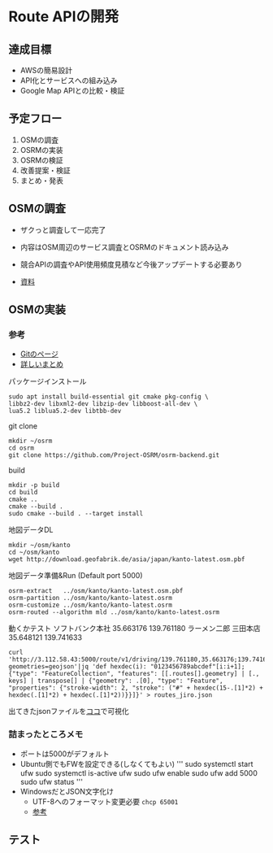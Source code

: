 # Route APIの開発

## 達成目標
- AWSの簡易設計
- API化とサービスへの組み込み
- Google Map APIとの比較・検証

## 予定フロー
1. OSMの調査
1. OSRMの実装
1. OSRMの検証
1. 改善提案・検証
1. まとめ・発表

## OSMの調査
- ザクっと調査して一応完了
- 内容はOSM周辺のサービス調査とOSRMのドキュメント読み込み
- 競合APIの調査やAPI使用頻度見積など今後アップデートする必要あり

- [資料](https://docs.google.com/presentation/d/1pzrAYqSIeWX3as0jGGMnKuD_irQcHfbkumQ2E5qgwD4/edit#slide=id.g783aacf507_0_414)

## OSMの実装
### 参考
- [Gitのページ]()
- [詳しいまとめ]()

パッケージインストール
```
sudo apt install build-essential git cmake pkg-config \
libbz2-dev libxml2-dev libzip-dev libboost-all-dev \
lua5.2 liblua5.2-dev libtbb-dev
```
git clone
```
mkdir ~/osrm
cd osrm
git clone https://github.com/Project-OSRM/osrm-backend.git
```
build
```
mkdir -p build
cd build
cmake ..
cmake --build .
sudo cmake --build . --target install
```
地図データDL
```
mkdir ~/osm/kanto
cd ~/osm/kanto
wget http://download.geofabrik.de/asia/japan/kanto-latest.osm.pbf
```
地図データ準備&Run (Default port 5000)
```
osrm-extract   ../osm/kanto/kanto-latest.osm.pbf
osrm-partition ../osm/kanto/kanto-latest.osrm
osrm-customize ../osm/kanto/kanto-latest.osrm
osrm-routed --algorithm mld ../osm/kanto/kanto-latest.osrm
```

動くかテスト
ソフトバンク本社 35.663176 139.761180
ラーメン二郎 三田本店 35.648121 139.741633
```
curl 'http://3.112.58.43:5000/route/v1/driving/139.761180,35.663176;139.741633,35.648121?geometries=geojson'|jq 'def hexdec(i): "0123456789abcdef"[i:i+1]; {"type": "FeatureCollection", "features": [[.routes[].geometry] | [., keys] | transpose[] | {"geometry": .[0], "type": "Feature", "properties": {"stroke-width": 2, "stroke": ("#" + hexdec(15-.[1]*2) + hexdec(.[1]*2) + hexdec(.[1]*2))}}]}' > routes_jiro.json
```

出てきたjsonファイルを[ココ](http://geojson.io/)で可視化

### 詰まったところメモ
- ポートは5000がデフォルト
- Ubuntu側でもFWを設定できる(しなくてもよい)
'''
sudo systemctl start ufw
sudo systemctl is-active ufw
sudo ufw enable
sudo ufw add 5000
sudo ufw status
'''
- WindowsだとJSON文字化け
    - UTF-8へのフォーマット変更必要 `chcp 65001`
    - [参考](https://qiita.com/yamachan360/items/8c928738289cd518eec8)

## テスト

